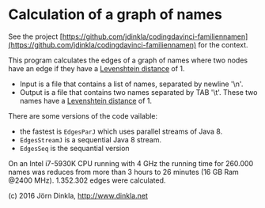 # Calculation of a graph of names

See the project 
[https://github.com/jdinkla/codingdavinci-familiennamen](https://github.com/jdinkla/codingdavinci-familiennamen)
for the context.

This program calculates the edges of a graph of names where two nodes have an edge if they have a 
[Levenshtein distance](https://en.wikipedia.org/wiki/Levenshtein_distance) of 1.

* Input is a file that contains a list of names, separated by newline '\n'.
* Output is a file that contains two names separated by TAB '\t'. These two names have a 
[Levenshtein distance](https://en.wikipedia.org/wiki/Levenshtein_distance) of 1.

There are some versions of the code vailable:

* the fastest is `EdgesParJ` which uses parallel streams of Java 8.
* `EdgesStreamJ` is a sequential Java 8 stream.
* `EdgesSeq` is the sequantial version


On an Intel i7-5930K CPU running with 4 GHz the running time for 260.000 names was reduces from more than 3 hours to 
26 minutes (16 GB Ram @2400 MHz). 1.352.302 edges were calculated.

(c) 2016 Jörn Dinkla, http://www.dinkla.net

